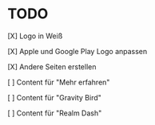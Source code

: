 # TODO #

[X] Logo in Weiß

[X] Apple und Google Play Logo anpassen

[X] Andere Seiten erstellen

[ ] Content für "Mehr erfahren"

[ ] Content für "Gravity Bird"

[ ] Content für "Realm Dash"
